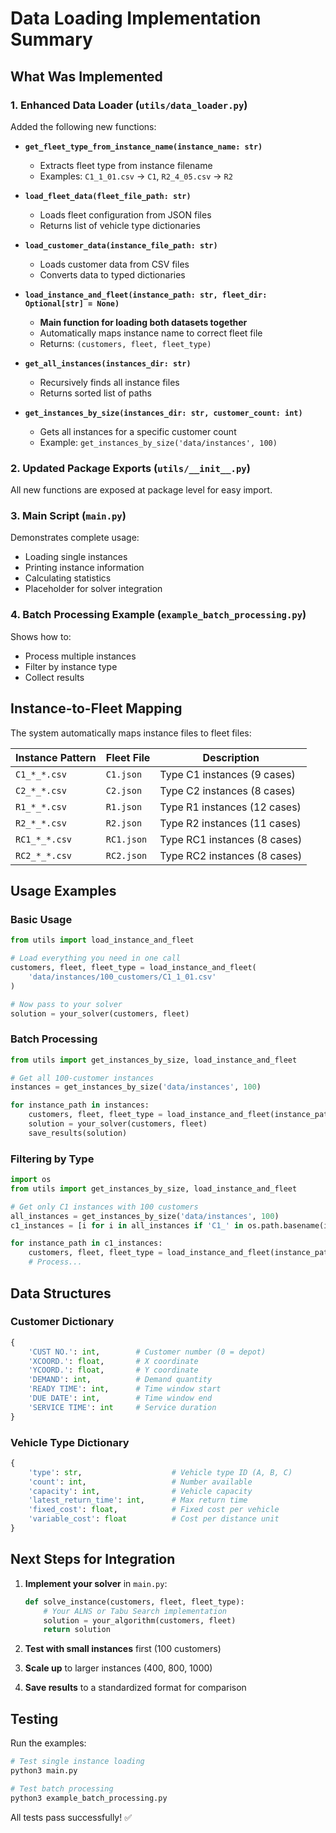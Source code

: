 # Data Loading Implementation Summary

## What Was Implemented

### 1. Enhanced Data Loader (`utils/data_loader.py`)

Added the following new functions:

- **`get_fleet_type_from_instance_name(instance_name: str)`**
  - Extracts fleet type from instance filename
  - Examples: `C1_1_01.csv` → `C1`, `R2_4_05.csv` → `R2`

- **`load_fleet_data(fleet_file_path: str)`**
  - Loads fleet configuration from JSON files
  - Returns list of vehicle type dictionaries

- **`load_customer_data(instance_file_path: str)`**
  - Loads customer data from CSV files
  - Converts data to typed dictionaries

- **`load_instance_and_fleet(instance_path: str, fleet_dir: Optional[str] = None)`**
  - **Main function for loading both datasets together**
  - Automatically maps instance name to correct fleet file
  - Returns: `(customers, fleet, fleet_type)`

- **`get_all_instances(instances_dir: str)`**
  - Recursively finds all instance files
  - Returns sorted list of paths

- **`get_instances_by_size(instances_dir: str, customer_count: int)`**
  - Gets all instances for a specific customer count
  - Example: `get_instances_by_size('data/instances', 100)`

### 2. Updated Package Exports (`utils/__init__.py`)

All new functions are exposed at package level for easy import.

### 3. Main Script (`main.py`)

Demonstrates complete usage:
- Loading single instances
- Printing instance information
- Calculating statistics
- Placeholder for solver integration

### 4. Batch Processing Example (`example_batch_processing.py`)

Shows how to:
- Process multiple instances
- Filter by instance type
- Collect results

## Instance-to-Fleet Mapping

The system automatically maps instance files to fleet files:

| Instance Pattern | Fleet File | Description |
|-----------------|------------|-------------|
| `C1_*_*.csv`    | `C1.json`  | Type C1 instances (9 cases) |
| `C2_*_*.csv`    | `C2.json`  | Type C2 instances (8 cases) |
| `R1_*_*.csv`    | `R1.json`  | Type R1 instances (12 cases) |
| `R2_*_*.csv`    | `R2.json`  | Type R2 instances (11 cases) |
| `RC1_*_*.csv`   | `RC1.json` | Type RC1 instances (8 cases) |
| `RC2_*_*.csv`   | `RC2.json` | Type RC2 instances (8 cases) |

## Usage Examples

### Basic Usage

```python
from utils import load_instance_and_fleet

# Load everything you need in one call
customers, fleet, fleet_type = load_instance_and_fleet(
    'data/instances/100_customers/C1_1_01.csv'
)

# Now pass to your solver
solution = your_solver(customers, fleet)
```

### Batch Processing

```python
from utils import get_instances_by_size, load_instance_and_fleet

# Get all 100-customer instances
instances = get_instances_by_size('data/instances', 100)

for instance_path in instances:
    customers, fleet, fleet_type = load_instance_and_fleet(instance_path)
    solution = your_solver(customers, fleet)
    save_results(solution)
```

### Filtering by Type

```python
import os
from utils import get_instances_by_size, load_instance_and_fleet

# Get only C1 instances with 100 customers
all_instances = get_instances_by_size('data/instances', 100)
c1_instances = [i for i in all_instances if 'C1_' in os.path.basename(i)]

for instance_path in c1_instances:
    customers, fleet, fleet_type = load_instance_and_fleet(instance_path)
    # Process...
```

## Data Structures

### Customer Dictionary
```python
{
    'CUST NO.': int,        # Customer number (0 = depot)
    'XCOORD.': float,       # X coordinate
    'YCOORD.': float,       # Y coordinate
    'DEMAND': int,          # Demand quantity
    'READY TIME': int,      # Time window start
    'DUE DATE': int,        # Time window end
    'SERVICE TIME': int     # Service duration
}
```

### Vehicle Type Dictionary
```python
{
    'type': str,                    # Vehicle type ID (A, B, C)
    'count': int,                   # Number available
    'capacity': int,                # Vehicle capacity
    'latest_return_time': int,      # Max return time
    'fixed_cost': float,            # Fixed cost per vehicle
    'variable_cost': float          # Cost per distance unit
}
```

## Next Steps for Integration

1. **Implement your solver** in `main.py`:
   ```python
   def solve_instance(customers, fleet, fleet_type):
       # Your ALNS or Tabu Search implementation
       solution = your_algorithm(customers, fleet)
       return solution
   ```

2. **Test with small instances** first (100 customers)

3. **Scale up** to larger instances (400, 800, 1000)

4. **Save results** to a standardized format for comparison

## Testing

Run the examples:
```bash
# Test single instance loading
python3 main.py

# Test batch processing
python3 example_batch_processing.py
```

All tests pass successfully! ✅
